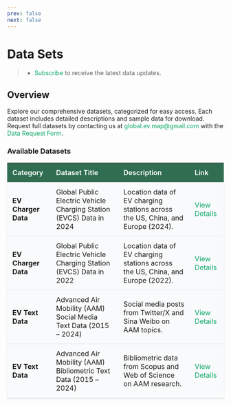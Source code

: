 ```yaml
---
prev: false
next: false
---
```


# Data Sets

> - [Subscribe](https://forms.office.com/Pages/ResponsePage.aspx?id=DQSIkWdsW0yxEjajBLZtrQAAAAAAAAAAAAMAAYrjOiZUNFdHUDFRQ0hZSFJLRTY5VEJKTE1GVllTOS4u) to receive the latest data updates.

## Overview

Explore our comprehensive datasets, categorized for easy access. Each dataset includes detailed descriptions and sample data for download. Request full datasets by contacting us at [global.ev.map@gmail.com](mailto:global.ev.map@gmail.com) with the [Data Request Form](/ApplicationForm).

### Available Datasets

| Category         | Dataset Title                                                                 | Description                                                                 | Link                                      |
|------------------|------------------------------------------------------------------------------|-----------------------------------------------------------------------------|-------------------------------------------|
| **EV Charger Data** | Global Public Electric Vehicle Charging Station (EVCS) Data in 2024          | Location data of EV charging stations across the US, China, and Europe (2024). | [View Details](/datasets/ev-charger/2024)     |
| **EV Charger Data** | Global Public Electric Vehicle Charging Station (EVCS) Data in 2022          | Location data of EV charging stations across the US, China, and Europe (2022). | [View Details](/datasets/ev-charger/2022)     |
| **EV Text Data**   | Advanced Air Mobility (AAM) Social Media Text Data (2015 – 2024)             | Social media posts from Twitter/X and Sina Weibo on AAM topics.              | [View Details](/datasets/ev-text/aam-social)  |
| **EV Text Data**   | Advanced Air Mobility (AAM) Bibliometric Text Data (2015 – 2024)             | Bibliometric data from Scopus and Web of Science on AAM research.            | [View Details](/datasets/ev-text/aam-bibliometric) |

<script setup>
import { ref } from 'vue';
</script>

<style scoped>
table {
  width: 100%;
  border-collapse: collapse;
  margin: 1rem 0;
  background-color: #f9fafb;
  box-shadow: 0 2px 4px rgba(0, 0, 0, 0.1);
}

th, td {
  padding: 0.75rem;
  text-align: left;
  border-bottom: 1px solid #e5e7eb;
}

th {
  background-color: #306d51ff;
  color: white;
  font-weight: 600;
}

a {
  color: #09a667ff;
  text-decoration: none;
}

a:hover {
  text-decoration: underline;
}
</style>

